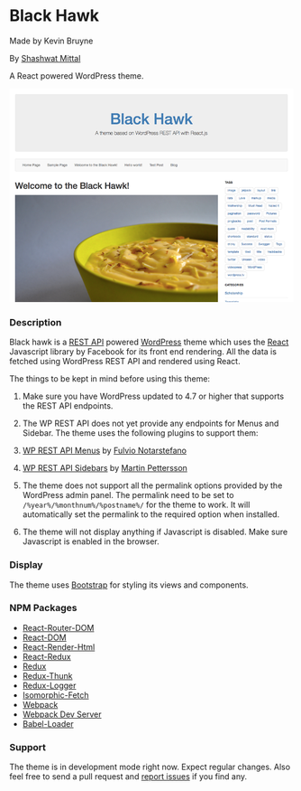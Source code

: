 # Black Hawk
Made by Kevin Bruyne

By [Shashwat Mittal](https://www.shashwatmittal.com)

A React powered WordPress theme.

![screenshot](screenshot.png)

### Description

Black hawk is a [REST API](https://developer.wordpress.org/rest-api/) powered [WordPress](https://wordpress.org/) theme which uses the [React](https://facebook.github.io/react/) Javascript library by Facebook for its front end rendering. All the data is fetched using WordPress REST API and rendered using React.


The things to be kept in mind before using this theme:

1. Make sure you have WordPress updated to 4.7 or higher that supports the REST API endpoints.
2. The WP REST API does not yet provide any endpoints for Menus and Sidebar. The theme uses the following plugins to support them:
  1. [WP REST API Menus](https://wordpress.org/plugins/wp-api-menus/) by [Fulvio Notarstefano](https://github.com/unfulvio)
  2. [WP REST API Sidebars](https://wordpress.org/plugins/wp-rest-api-sidebars/) by [Martin Pettersson](https://github.com/martin-pettersson)

3. The theme does not support all the permalink options provided by the WordPress admin panel. The permalink need to be set to `/%year%/%monthnum%/%postname%/` for the theme to work. It will automatically set the permalink to the required option when installed.
4. The theme will not display anything if Javascript is disabled. Make sure Javascript is enabled in the browser.

### Display

The theme uses [Bootstrap](http://getbootstrap.com/) for styling its views and components.

### NPM Packages

- [React-Router-DOM](https://www.npmjs.com/package/react-router-dom)
- [React-DOM](https://www.npmjs.com/package/react-dom)
- [React-Render-Html](https://www.npmjs.com/package/react-render-html)
- [React-Redux](https://www.npmjs.com/package/react-redux)
- [Redux](https://www.npmjs.com/package/redux)
- [Redux-Thunk](https://www.npmjs.com/package/redux-thunk)
- [Redux-Logger](https://www.npmjs.com/package/redux-logger)
- [Isomorphic-Fetch](https://www.npmjs.com/package/isomorphic-fetch)
- [Webpack](https://www.npmjs.com/package/webpack)
- [Webpack Dev Server](https://www.npmjs.com/package/webpack-dev-server)
- [Babel-Loader](https://www.npmjs.com/package/babel-loader)

### Support

The theme is in development mode right now. Expect regular changes. Also feel free to send a pull request and [report issues](https://github.com/ShashwatMittal/react-wordpress-theme/issues) if you find any.
